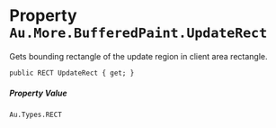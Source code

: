 # Property `Au.More.BufferedPaint.UpdateRect`

Gets bounding rectangle of the update region in client area rectangle.

```
public RECT UpdateRect { get; }
```

##### Property Value

`Au.Types.RECT`